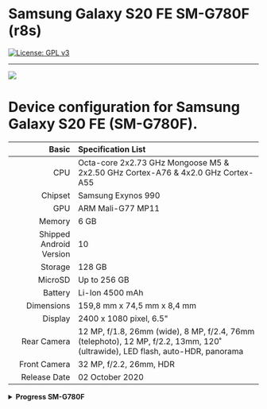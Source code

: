 # Samsung Galaxy S20 FE SM-G780F (r8s)
[![License: GPL v3](https://img.shields.io/badge/License-GPLv3-blue.svg)](https://www.gnu.org/licenses/gpl-3.0)

______________________
![](https://github.com/Sota4Ever/Mu-Silicium/raw/main/Resources/Pictures/Samsung-Galaxy-S20-FE.png)

Device configuration for Samsung Galaxy S20 FE (SM-G780F).
========================================

Basic   | Specification List
-------:|:-------------------------
CPU     | Octa-core 2x2.73 GHz Mongoose M5 & 2x2.50 GHz Cortex-A76 & 4x2.0 GHz Cortex-A55
Chipset | Samsung Exynos 990
GPU     | ARM Mali-G77 MP11
Memory  | 6 GB
Shipped Android Version | 10
Storage | 128 GB
MicroSD | Up to 256 GB
Battery | Li-Ion 4500 mAh
Dimensions | 159,8 mm x 74,5 mm x 8,4 mm
Display | 2400 x 1080 pixel, 6.5"
Rear Camera  | 12 MP, f/1.8, 26mm (wide), 8 MP, f/2.4, 76mm (telephoto), 12 MP, f/2.2, 13mm, 120˚ (ultrawide), LED flash, auto-HDR, panorama
Front Camera | 32 MP, f/2.2, 26mm, HDR
Release Date | 02 October 2020

<details>
<summary><b><strong>Progress SM-G780F</strong></b></summary>

| ✅ | **Working**         |
|-------|-----------------|
| ⚠️    | **Problematic** |
| ❌    | **Not Working** |
| ❔    | **Unknown**     |

<table>
<tr><th>Ubuntu Touch</th></tr>
<tr><td>

| Feature              | Description                                                     | State |
|:---------------------|:----------------------------------------------------------------|:-----:|
| Recovery             |                                                                 |  ❔   |
| Side Buttons         |                                                                 |  ✅   |
| Proximity Sensor     |                                                                 |  ✅   |
| Light Sensor         |                                                                 |  ✅   |
| Accelerometer Sensor |                                                                 |  ❌   |
| Compass Sensor       |                                                                 |  ✅   | 
| Gyroscope Sensor     |                                                                 |  ✅   |
| Fingerprint Sensor   |                                                                 |  ❌   |
| Temperature Sensor   |                                                                 |  ❌   |
| Battery              |                                                                 |  ✅   |
| USB Host Mode        |                                                                 |  ✅   |
| USB Device Mode      |                                                                 |  ❔   |
| USB Power Delivery   |                                                                 |  ✅   |
| Charging             |                                                                 |  ✅   |
| WLAN                 | After rebooting it disconnects and sometimes doesn't detect it  |  ⚠️   |
| CPU                  |                                                                 |  ✅   |
| Touchscreen          |                                                                 |  ✅   |
| Audio                |                                                                 |  ✅   |
| Bluetooth            |                                                                 |  ❌   |
| Bluetooth Audio      |                                                                 |  ❌   |
| GPS                  |                                                                 |  ✅   |
| Speakers             |                                                                 |  ✅   |
| Microphone           |                                                                 |  ✅   |
| GPU                  |                                                                 |  ✅   |
| Camera               | Can't take photos (apparmor problems)                           |  ⚠️   |
| Mobile Data          |                                                                 |  ❔   |
| Hotspot              |                                                                 |  ❔   |
| Airplane Mode        |                                                                 |  ❔   |
| Display              |                                                                 |  ✅   | 
| Vibration            |                                                                 |  ✅   |
| Rotation             |                                                                 |  ✅   | 
| Waydroid             |                                                                 |  ❔   | 
| Double Tap to Wake   |                                                                 |  ❌   | 
| SSH                  | you have to do it manually                                      |  ✅   | 
| Virtualization       |                                                                 |  ❔   |
| Automatic brightness |                                                                 |  ❔   |
